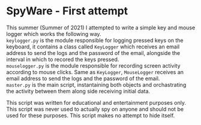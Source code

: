 # SpyWare - First attempt
This summer (Summer of 2021) I attempted to write a simple key and mouse logger which works the following way.<br>
`keylogger.py` is the module responsible for logging pressed keys on the keyboard, it contains a class called `KeyLogger` which receives an email address to send the logs and the password of the email, alongside the interval in which to recored the keys pressed.<br>
`mouselogger.py` is the module responsible for recording screen activity according to mouse clicks. Same as `KeyLogger`, `MouseLogger` receives an email address to send the logs and the password of the email.<br>
`master.py` is the main script, instantaining both objects and orchastrating the activity between them along side receiving initial data.

This script was written for educational and entertainment purposes only.
This script was never used to actually spy on anyone and should not be used for these purposes.
This script makes no attempt to hide itself.
